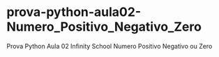 # prova-python-aula02-Numero_Positivo_Negativo_Zero
Prova Python Aula 02 Infinity School Numero Positivo Negativo ou Zero
